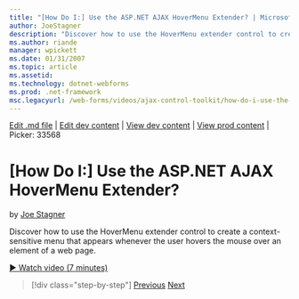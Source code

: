 ```yaml
---
title: "[How Do I:] Use the ASP.NET AJAX HoverMenu Extender? | Microsoft Docs"
author: JoeStagner
description: "Discover how to use the HoverMenu extender control to create a context-sensitive menu that appears whenever the user hovers the mouse over an element of a we..."
ms.author: riande
manager: wpickett
ms.date: 01/31/2007
ms.topic: article
ms.assetid: 
ms.technology: dotnet-webforms
ms.prod: .net-framework
msc.legacyurl: /web-forms/videos/ajax-control-toolkit/how-do-i-use-the-aspnet-ajax-hovermenu-extender
---
```

[Edit .md file](C:\Projects\msc\dev\Msc.Www\Web.ASP\App_Data\github\web-forms\videos\ajax-control-toolkit\how-do-i-use-the-aspnet-ajax-hovermenu-extender.md) | [Edit dev content](http://www.aspdev.net/umbraco#/content/content/edit/26545) | [View dev content](http://docs.aspdev.net/tutorials/web-forms/videos/ajax-control-toolkit/how-do-i-use-the-aspnet-ajax-hovermenu-extender.html) | [View prod content](http://www.asp.net/web-forms/videos/ajax-control-toolkit/how-do-i-use-the-aspnet-ajax-hovermenu-extender) | Picker: 33568

[How Do I:] Use the ASP.NET AJAX HoverMenu Extender?
====================
by [Joe Stagner](https://github.com/JoeStagner)

Discover how to use the HoverMenu extender control to create a context-sensitive menu that appears whenever the user hovers the mouse over an element of a web page.

[&#9654; Watch video (7 minutes)](https://channel9.msdn.com/Blogs/ASP-NET-Site-Videos/how-do-i-use-the-aspnet-ajax-hovermenu-extender)

>[!div class="step-by-step"] [Previous](how-do-i-use-the-aspnet-ajax-filteredtextbox-extender.md) [Next](how-do-i-use-the-aspnet-ajax-togglebutton-extender.md)